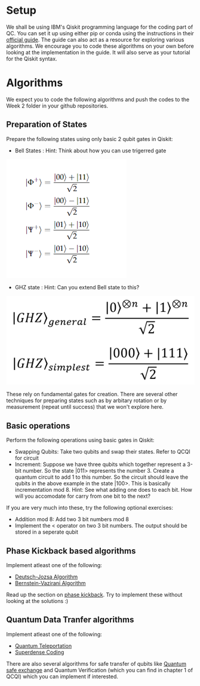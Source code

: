 # Setup
We shall be using IBM's Qiskit programming language for the coding part of QC. You can set it up using either pip or conda using the instructions in their [official guide](https://qiskit.org/textbook/ch-prerequisites/setting-the-environment.html). The guide can also act as a resource for exploring various algorithms. We encourage you to code these algorithms on your own before looking at the implementation in the guide. It will also serve as your tutorial for the Qiskit syntax. 

# Algorithms
We expect you to code the following algorithms and push the codes to the Week 2 folder in your github repositories. 
## Preparation of States
Prepare the following states using only basic 2 qubit gates in Qiskit:
* Bell States : Hint: Think about how you can use trigerred gate

<img src = "bell.png"> 

* GHZ state : Hint: Can you extend Bell state to this?

<img src= "GHZ.png">

These rely on fundamental gates for creation. There are several other techniques for preparing states such as by arbitary rotation or by measurement (repeat until success) that we won't explore here.
## Basic operations
Perform the following operations using basic gates in Qiskit:
* Swapping Qubits: Take two qubits and swap their states. Refer to QCQI for circuit
* Increment: Suppose we have three qubits which together represent a 3-bit number. So the state |011> represents the number 3. Create a quantum circuit to add 1 to this number. So the circuit should leave the qubits in the above example in the state |100>. This is basically incrementation mod 8. Hint: See what adding one does to each bit. How will you accomodate for carry from one bit to the next?

If you are very much into these, try the following optional exercises: 
* Addition mod 8: Add two 3 bit numbers mod 8
* Implement the < operator on two 3 bit numbers. The output should be stored in a seperate qubit

## Phase Kickback based algorithms
Implement atleast one of the following:
* [Deutsch-Jozsa Algorithm](https://qiskit.org/textbook/ch-algorithms/deutsch-jozsa.html) 
* [Bernstein-Vazirani Algorithm](https://qiskit.org/textbook/ch-algorithms/bernstein-vazirani.html)

Read up the section on [phase kickback](https://qiskit.org/textbook/ch-gates/phase-kickback.html). Try to implement these without looking at the solutions :)

## Quantum Data Tranfer algorithms
Implement atleast one of the following:
* [Quantum Teleportation](https://qiskit.org/textbook/ch-algorithms/teleportation.html)
* [Superdense Coding](https://qiskit.org/textbook/ch-algorithms/superdense-coding.html0)

There are also several algorithms for safe transfer of qubits like [Quantum safe exchange](https://qiskit.org/textbook/ch-algorithms/quantum-key-distribution.html) and Quantum Verification (which you can find in chapter 1 of QCQI) which you can implement if interested.
